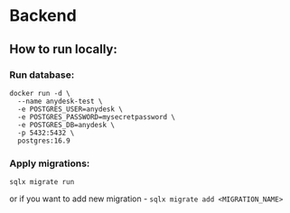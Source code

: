 # Backend

## How to run locally:

### Run database:
```shell
docker run -d \
  --name anydesk-test \
  -e POSTGRES_USER=anydesk \
  -e POSTGRES_PASSWORD=mysecretpassword \
  -e POSTGRES_DB=anydesk \
  -p 5432:5432 \
  postgres:16.9
```

### Apply migrations:
```shell
sqlx migrate run
```   
or if you want to add new migration - `sqlx migrate add <MIGRATION_NAME>`


